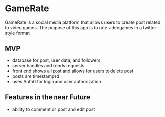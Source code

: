 # GameRate

GameRate is a social media platform that allows users to create post related to video games. The purpose of this app is to rate videogames in a twitter-style format

## MVP
* database for post, user data, and followers
* server handles and sends requests
* front end shows all post and allows for users to delete post
* posts are timestamped
* uses Auth0 for login and user authorization
## Features in the near Future
* ability to comment on post and edit post
